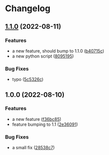 # Changelog

## [1.1.0](https://github.com/jorgenengelsen/realease-please-config-test/compare/v1.0.0...v1.1.0) (2022-08-11)


### Features

* a new feature, should bump to 1.1.0 ([b40715c](https://github.com/jorgenengelsen/realease-please-config-test/commit/b40715c8395b94e1b6e3017d4b376604e1957ee9))
* a new python script ([8095195](https://github.com/jorgenengelsen/realease-please-config-test/commit/8095195648a24d9612e06340cd6da4ac8b68385e))


### Bug Fixes

* typo ([5c5326c](https://github.com/jorgenengelsen/realease-please-config-test/commit/5c5326c44b8b297464ea047605eaf9fc1a44e65a))

## 1.0.0 (2022-08-10)


### Features

* a new feature ([f36bc85](https://github.com/jorgenengelsen/realease-please-config-test/commit/f36bc85ff5ebc3a3f9fc673439935b547f9e51d2))
* feature bumping to 1.1 ([2e36091](https://github.com/jorgenengelsen/realease-please-config-test/commit/2e36091ed29acf7e21a00ac416d67905af5f015b))


### Bug Fixes

* a small fix ([28538c7](https://github.com/jorgenengelsen/realease-please-config-test/commit/28538c7f96255c234b52179af6c96252b4d0b92a))
